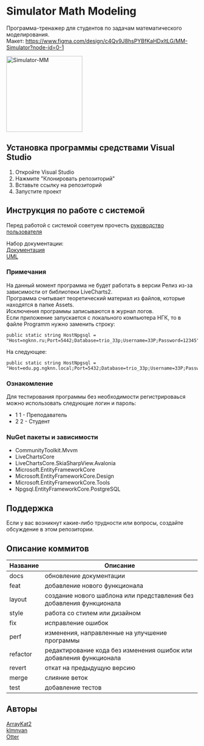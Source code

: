 # Simulator Math Modeling  
Программа-тренажер для студентов по задачам математического моделирования.  
Макет: https://www.figma.com/design/c4Qv9J8hsPYBfKaHDxltLG/MM-Simulator?node-id=0-1  
  
<img src="http://gogs.ngknn.ru:3000/TrioEducationalPractice/MathModelingSimulator/raw/35b563e213f543ec9638d7d30edaaff81a6f371b/logo.png" width="200" alt="Simulator-MM"/>
  
## Установка программы средствами Visual Studio  
1. Откройте Visual Studio  
2. Нажмите "Клонировать репозиторий"  
3. Вставьте ссылку на репозиторий  
4. Запустите проект  
  
## Инструкция по работе с системой  
Перед работой с системой советуем прочесть [руководство пользователя](http://gogs.ngknn.ru:3000/TrioEducationalPractice/documentation/src/master/%d0%a0%d1%83%d0%ba%d0%be%d0%b2%d0%be%d0%b4%d1%81%d1%82%d0%b2%d0%be%d0%9f%d0%be%d0%bb%d1%8c%d0%b7%d0%be%d0%b2%d0%b0%d1%82%d0%b5%d0%bb%d1%8f.docx) 
  
Набор документации:    
[Документация](http://gogs.ngknn.ru:3000/TrioEducationalPractice/documentation)    
[UML](http://gogs.ngknn.ru:3000/TrioEducationalPractice/UML)   
  
### Примечания  
На данный момент программа не будет работать в версии Релиз из-за зависимости от библиотеки LiveCharts2.    
Программа считывает теоретический материал из файлов, которые находятся в папке Assets.    
Исключения программы записываются в журнал логов.    
Если приложение запускается с локального компьютера НГК, то в файле Programm нужно заменить строку:  
```
public static string HostNpgsql = "Host=ngknn.ru;Port=5442;Database=trio_33p;Username=33P;Password=12345";  
```
На следующее:  
```
public static string HostNpgsql = "Host=edu.pg.ngknn.local;Port=5432;Database=trio_33p;Username=33P;Password=12345";  

```
### Ознакомление  
Для тестирования программы без необходимости регистрироваься можно использовать следующие логин и пароль:  
* 1 1 - Преподаватель  
* 2 2 - Студент  
  
### NuGet пакеты и зависимости   
* CommunityToolkit.Mvvm  
* LiveChartsCore  
* LiveChartsCore.SkiaSharpView.Avalonia  
* Microsoft.EntityFrameworkCore  
* Microsoft.EntityFrameworkCore.Design  
* Microsoft.EntityFrameworkCore.Tools  
* Npgsql.EntityFrameworkCore.PostgreSQL  
    
## Поддержка  
Если у вас возникнут какие-либо трудности или вопросы, создайте обсуждение в этом репозитории.

## Описание коммитов
| Название | Описание                                                             |
| -------- | -------------------------------------------------------------------- |
| docs     | обновление документации                                              |
| feat     | добавление нового функционала                                        |
| layout   | создание нового шаблона или представления без добавления функционала |
| style    | работа со стилем или дизайном                                        |
| fix      | исправление ошибок                                                   |
| perf     | изменения, направленные на улучшение программы                       |
| refactor | редактирование кода без изменения ошибок или добавления функционала  |
| revert   | откат на предыдущую версию                                           |
| merge    | слияние веток                                                        |
| test     | добавление тестов                                                    |

## Авторы
[ArrayKat2](http://gogs.ngknn.ru:3000/ArrayKat2)  
[klmnvan](http://gogs.ngknn.ru:3000/klmnvan)  
[Otter](http://gogs.ngknn.ru:3000/Otter)  

